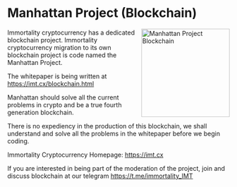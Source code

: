 # Manhattan Project (Blockchain)

<img src="https://imt.cx/assets/img/logo/mpb.png" width="200" alt="Manhattan Project Blockchain" style="float: right">

Immortality cryptocurrency has a dedicated blockchain project. Immortality cryptocurrency migration to its own blockchain project is code named the Manhattan Project.

The whitepaper is being written at https://imt.cx/blockchain.html

Manhattan should solve all the current problems in crypto and be a true fourth generation blockchain.

There is no expediency in the production of this blockchain, we shall understand and solve all the problems in the whitepaper before we begin coding.

Immortality Cryptocurrency
Homepage: https://imt.cx

If you are interested in being part of the moderation of the project, join and discuss blockchain at our telegram https://t.me/immortality_IMT 
